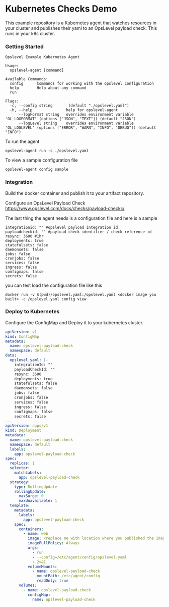 # Kubernetes Checks Demo

This example repository is a Kubernetes agent that watches resources in your cluster and publishes their yaml to an OpsLevel payload check. This runs in your k8s cluster.

### Getting Started

```
Opslevel Example Kubernetes Agent

Usage:
  opslevel-agent [command]

Available Commands:
  config      Commands for working with the opslevel configuration
  help        Help about any command
  run         

Flags:
  -c, --config string       (default "./opslevel.yaml")
  -h, --help               help for opslevel-agent
      --logFormat string   overrides environment variable 'OL_LOGFORMAT' (options ["JSON", "TEXT"]) (default "JSON")
      --logLevel string    overrides environment variable 'OL_LOGLEVEL' (options ["ERROR", "WARN", "INFO", "DEBUG"]) (default "INFO")
```

To run the agent

```
opslevel-agent run -c ./opslevel.yaml
```

To view a sample configuration file

```
opslevel-agent config sample
```

### Integration

Build the docker container and publish it to your artifact repository.

Configure an OpsLevel Payload Check https://www.opslevel.com/docs/checks/payload-checks/

The last thing the agent needs is a configuration file and here is a sample

```
integrationid: "" #opslevel payload integration id
payloadcheckid: "" #payload check identifier / check reference id
resync: 3600 #1hr
deployments: true
statefulsets: false
daemonsets: false
jobs: false
cronjobs: false
services: false
ingress: false
configmaps: false
secrets: false
```

you can test load the configuration file like this

```
docker run -v $(pwd)/opslevel.yaml:/opslevel.yaml <docker image you built> -c /opslevel.yaml config view  
```

### Deploy to Kubernetes

Configure the ConfigMap and Deploy it to your kubernetes cluster.

```yaml
apiVersion: v1
kind: ConfigMap
metadata:
  name: opslevel-payload-check
  namespace: default
data:
  opslevel.yaml: |-
    integrationId: ""
    payloadCheckId: ""
    resync: 3600
    deployments: true
    statefulsets: false
    daemonsets: false
    jobs: false
    cronjobs: false
    services: false
    ingress: false
    configmaps: false
    secrets: false
---
apiVersion: apps/v1
kind: Deployment
metadata:
  name: opslevel-payload-check
  namespace: default
  labels:
    app: opslevel-payload-check
spec:
  replicas: 1
  selector:
    matchLabels:
      app: opslevel-payload-check
  strategy:
    type: RollingUpdate
    rollingUpdate:
      maxSurge: 0
      maxUnavailable: 1
  template:
    metadata:
      labels:
        app: opslevel-payload-check
    spec:
      containers:
        - name: web
          image: <replace me with location where you published the image>
          imagePullPolicy: Always
          args:
            - run
            - --config=/etc/agent/config/opslevel.yaml
            - 2>&1
          volumeMounts:
            - name: opslevel-payload-check
              mountPath: /etc/agent/config
              readOnly: true
      volumes:
        - name: opslevel-payload-check
          configMap:
            name: opslevel-payload-check

```
